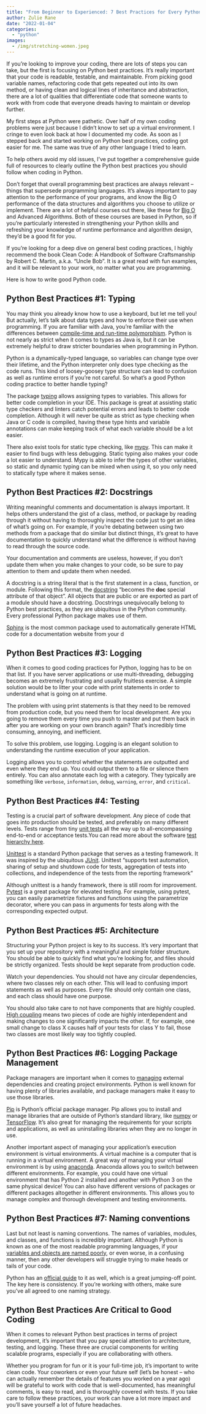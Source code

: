 ```yaml
---
title: "From Beginner to Experienced: 7 Best Practices for Every Python Developer"
author: Zulie Rane
date: "2022-01-04"
categories: 
  - "python"
images:
  - /img/stretching-women.jpeg
---
```


If you’re looking to improve your coding, there are lots of steps you can take, but the first is focusing on Python best practices. It’s really important that your code is readable, testable, and maintainable. From picking good variable names, refactoring code that gets repeated out into its own method, or having clean and logical lines of inheritance and abstraction, there are a lot of qualities that differentiate code that someone wants to work with from code that everyone dreads having to maintain or develop further. 

My first steps at Python were pathetic. Over half of my own coding problems were just because I didn’t know to set up a virtual environment. I cringe to even look back at how I documented my code. As soon as I stepped back and started working on Python best practices, coding got easier for me. The same was true of any other language I tried to learn.

To help others avoid my old issues, I’ve put together a comprehensive guide full of resources to clearly outline the Python best practices you should follow when coding in Python.

Don’t forget that overall programming best practices are always relevant – things that supersede programming languages. It’s always important to pay attention to the performance of your programs, and know the Big O performance of the data structures and algorithms you choose to utilize or implement. There are a lot of helpful courses out there, like these for [Big O](https://boot.dev/course/884342fc-5469-47b4-8125-8bfc897428a8/67214b76) and Advanced Algorithms. Both of these courses are based in Python, so if you’re particularly interested in strengthening your Python skills and refreshing your knowledge of runtime performance and algorithm design, they’d be a good fit for you.

 If you’re looking for a deep dive on general best coding practices, I highly recommend the book Clean Code: A Handbook of Software Craftsmanship by Robert C. Martin, a.k.a. “Uncle Bob”. It is a great read with fun examples, and it will be relevant to your work, no matter what you are programming.

Here is how to write good Python code.

## Python Best Practices #1: Typing

You may think you already know how to use a keyboard, but let me tell you! But actually, let’s talk about data types and how to enforce their use when programming. If you are familiar with Java, you’re familiar with the differences between [compile-time and run-time polymorphism](https://www.geeksforgeeks.org/difference-between-compile-time-and-run-time-polymorphism-in-java/). Python is not nearly as strict when it comes to types as Java is, but it can be extremely helpful to draw stricter boundaries when programming in Python.

Python is a dynamically-typed language, so variables can change type over their lifetime, and the Python interpreter only does type checking as the code runs. This kind of loosey-goosey type structure can lead to confusion as well as runtime errors if you’re not careful. So what’s a good Python coding practice to better handle typing?

The package [typing](https://docs.python.org/3/library/typing.html) allows assigning types to variables. This allows for better code completion in your IDE. This package is great at assisting static type checkers and linters catch potential errors and leads to better code completion. Although it will never be quite as strict as type checking when Java or C code is compiled, having these type hints and variable annotations can make keeping track of what each variable should be a lot easier.

There also exist tools for static type checking, like [mypy](http://mypy-lang.org/). This can make it easier to find bugs with less debugging. Static typing also makes your code a lot easier to understand. Mypy is able to infer the types of other variables, so static and dynamic typing can be mixed when using it, so you only need to statically type where it makes sense.

## Python Best Practices #2: Docstrings

Writing meaningful comments and documentation is always important. It helps others understand the gist of a class, method, or package by reading through it without having to thoroughly inspect the code just to get an idea of what’s going on. For example, if you’re debating between using two methods from a package that do similar but distinct things, it’s great to have documentation to quickly understand what the difference is without having to read through the source code. 

Your documentation and comments are useless, however, if you don’t update them when you make changes to your code, so be sure to pay attention to them and update them when needed.

A docstring is a string literal that is the first statement in a class, function, or module. Following this format, the [docstring](https://www.python.org/dev/peps/pep-0257/#what-is-a-docstring) “becomes the __doc__ special attribute of that object”. All objects that are public or are exported as part of a module should have a docstring. Docstrings unequivocally belong to Python best practices, as they are ubiquitous in the Python community. Every professional Python package makes use of them.

[Sphinx](https://www.sphinx-doc.org/en/master/) is the most common package used to automatically generate HTML code for a documentation website from your d

## Python Best Practices #3: Logging

When it comes to good coding practices for Python, logging has to be on that list. If you have server applications or use multi-threading, debugging becomes an extremely frustrating and usually fruitless exercise. A simple solution would be to litter your code with print statements in order to understand what is going on at runtime. 

The problem with using print statements is that they need to be removed from production code, but you need them for local development. Are you going to remove them every time you push to master and put them back in after you are working on your own branch again? That’s incredibly time consuming, annoying, and inefficient.

To solve this problem, use logging. Logging is an elegant solution to understanding the runtime execution of your application. 

Logging allows you to control whether the statements are outputted and even where they end up. You could output them to a file or silence them entirely. You can also annotate each log with a category. They typically are something like `verbose`, `information`, `debug`, `warning`, `error`, and `critical`.

## Python Best Practices #4: Testing

Testing is a crucial part of software development. Any piece of code that goes into production should be tested, and preferably on many different levels. Tests range from tiny [unit tests](clean-code/writing-good-unit-tests-dont-mock-database-connections) all the way up to all-encompassing end-to-end or acceptance tests.You can read more about the software [test hierarchy here](https://www.softwaretestinggenius.com/simple-explanation-of-hierarchy-of-testing-levels/).

[Unittest](https://docs.python.org/3/library/unittest.html) is a standard Python package that serves as a testing framework. It was inspired by the ubiquitous [JUnit](https://junit.org/junit5/). Unittest “supports test automation, sharing of setup and shutdown code for tests, aggregation of tests into collections, and independence of the tests from the reporting framework”

Although unittest is a handy framework, there is still room for improvement. [Pytest](https://docs.pytest.org/en/6.2.x/) is a great package for elevated testing. For example, using pytest, you can easily parametrize fixtures and functions using the parametrize decorator, where you can pass in arguments for tests along with the corresponding expected output.

## Python Best Practices #5: Architecture

Structuring your Python project is key to its success. It’s very important that you set up your repository with a meaningful and simple folder structure. You should be able to quickly find what you’re looking for, and files should be strictly organized. Tests should be kept separate from production code.

Watch your dependencies. You should not have any circular dependencies, where two classes rely on each other. This will lead to confusing import statements as well as purposes. Every file should only contain one class, and each class should have one purpose. 

You should also take care to not have components that are highly coupled. [High coupling](https://livebook.manning.com/book/code-like-a-pro/chapter-10/) means two pieces of code are highly interdependent and making changes to one significantly impacts the other. If, for example, one small change to class X causes half of your tests for class Y to fail, those two classes are most likely way too tightly coupled.

## Python Best Practices #6: Logging Package Management

Package managers are important when it comes to [managing](https://blog.idrsolutions.com/what-is-a-package-manager-and-why-should-you-use-one/) external dependencies and creating project environments. Python is well known for having plenty of libraries available, and package managers make it easy to use those libraries.

[Pip](https://pypi.org/project/pip/) is Python’s official package manager. Pip allows you to install and manage libraries that are outside of Python’s standard library, like [numpy](https://numpy.org/) or [TensorFlow](https://www.tensorflow.org/). It’s also great for managing the requirements for your scripts and applications, as well as uninstalling libraries when they are no longer in use.

Another important aspect of managing your application’s execution environment is virtual environments. A virtual machine is a computer that is running in a virtual environment. A great way of managing your virtual environment is by using [anaconda](https://conda.io/projects/conda/en/latest/user-guide/tasks/manage-environments.html). Anaconda allows you to switch between different environments. For example, you could have one virtual environment that has Python 2 installed and another with Python 3 on the same physical device! You can also have different versions of packages or different packages altogether in different environments. This allows you to manage complex and thorough development and testing environments.

## Python Best Practices #7: Naming conventions

Last but not least is naming conventions. The names of variables, modules, and classes, and functions is incredibly important. Although Python is known as one of the most readable programming languages, if your [variables and objects are named poorly](/clean-code/naming-variables), or even worse, in a confusing manner, then any other developers will struggle trying to make heads or tails of your code. 

Python has an [official guide](https://www.python.org/dev/peps/pep-0008/) to it as well, which is a great jumping-off point. The key here is consistency. If you’re working with others, make sure you’ve all agreed to one naming strategy.

## Python Best Practices Are Critical to Good Coding

When it comes to relevant Python best practices in terms of project development, it’s important that you pay special attention to architecture, testing, and logging. These three are crucial components for writing scalable programs, especially if you are collaborating with others.

Whether you program for fun or it is your full-time job, it’s important to write clean code. Your coworkers or even your future self (let’s be honest – who can actually remember the details of features you worked on a year ago) will be grateful to work with code that is well-documented, has meaningful comments, is easy to read, and is thoroughly covered with tests. If you take care to follow these practices, your work can have a lot more impact and you’ll save yourself a lot of future headaches.
